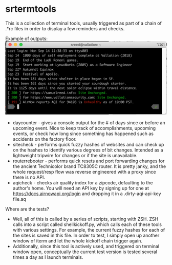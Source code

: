 # srtermtools

This is a collection of terminal tools, usually triggered as part of a chain of .*rc files in order to display a few reminders and checks. 

Example of outputs:
![Example Terminal Screenshot](images/example.png)

* daycounter - gives a console output for the # of days since or before an upcoming event. Nice to keep track of accomplishments, upcoming events, or check how long since something has happened such as accidents on the factory floor.
* sitecheck - performs quick fuzzy hashes of websites and can check up on the hashes to identify various degrees of bit changes. Intended as a lightweight tripwire for changes or if the site is unavailable.
* routerrebooter - performs quick resets and port forwarding changes for the ancient Technicolor brand TC8305C router. It is pretty janky, and the whole request/resp flow was reverse engineered with a proxy since there is no API. 
* aqicheck - checks air quality index for a zipcode, defaulting to the author's home. You will need an API key by signing up for one at https://docs.airnowapi.org/login and dropping it in a .dirty-aqi-api-key file.aq

Where are the tests?
* Well, all of this is called by a series of scripts, starting with ZSH. ZSH calls into a script called shellkickoff.py, which calls each of these tools with various settings. For example, the current fuzzy hashes for each of the sites is saved in this file. In order to test, I simply open up another window of iterm and let the whole kickoff chain trigger again. 
* Additionally, since this tool is actively used, and triggered on terminal window open, conceptually the current test version is tested several times a day as I launch terminals.